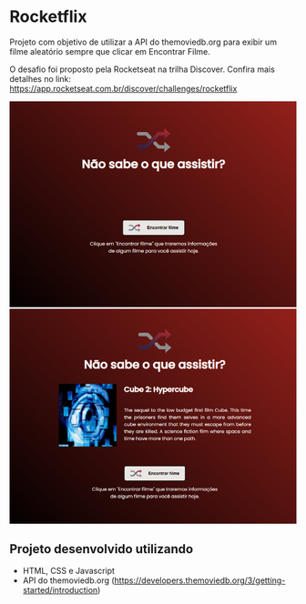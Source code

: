 # Rocketflix
Projeto com objetivo de utilizar a API do themoviedb.org para exibir um filme aleatório sempre que clicar em Encontrar Filme.

O desafio foi proposto pela Rocketseat na trilha Discover. Confira mais detalhes no link: https://app.rocketseat.com.br/discover/challenges/rocketflix

 ![screenshot](https://github.com/SantiVinius/rocketflix/blob/master/1.png?raw=true)
 ![screenshot](https://github.com/SantiVinius/rocketflix/blob/master/2.png?raw=true) 
 
 
 ## Projeto desenvolvido utilizando
 
 - HTML, CSS e Javascript
 - API do themoviedb.org (https://developers.themoviedb.org/3/getting-started/introduction)
